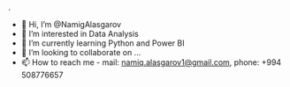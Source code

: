 .














- 👋 Hi, I’m @NamigAlasgarov
- 👀 I’m interested in Data Analysis
- 🌱 I’m currently learning Python and Power BI
- 💞️ I’m looking to collaborate on ...
- 📫 How to reach me - mail: namiq.alasgarov1@gmail.com, phone: +994 508776657

<!---
NamigAlasgarov/NamigAlasgarov is a ✨ special ✨ repository because its `README.md` (this file) appears on your GitHub profile.
You can click the Preview link to take a look at your changes.
--->

